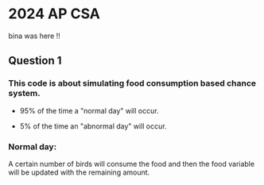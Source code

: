 # 2024 AP CSA 
bina was here !!
## Question 1

### This code is about simulating food consumption based chance system.
  -  95% of the time a "normal day" will occur. 
  +  5% of the time an "abnormal day" will occur.

### Normal day:
  A certain number of birds will consume the food and then the food variable will be updated with the remaining amount.
### 

## 
